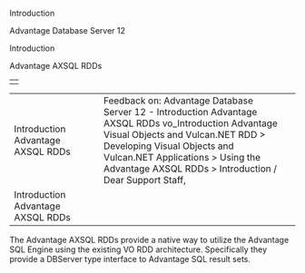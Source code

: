 Introduction




Advantage Database Server 12  

Introduction

Advantage AXSQL RDDs

|  |
| --- |
|  |

|  |  |  |  |  |
| --- | --- | --- | --- | --- |
| Introduction  Advantage AXSQL RDDs |  |  | Feedback on: Advantage Database Server 12 - Introduction Advantage AXSQL RDDs vo\_Introduction Advantage Visual Objects and Vulcan.NET RDD > Developing Visual Objects and Vulcan.NET Applications > Using the Advantage AXSQL RDDs > Introduction / Dear Support Staff, |  |
| Introduction  Advantage AXSQL RDDs |  |  |  |  |

The Advantage AXSQL RDDs provide a native way to utilize the Advantage SQL Engine using the existing VO RDD architecture. Specifically they provide a DBServer type interface to Advantage SQL result sets.